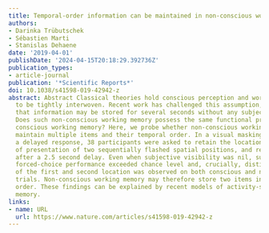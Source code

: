 ```yaml
---
title: Temporal-order information can be maintained in non-conscious working memory
authors:
- Darinka Trübutschek
- Sébastien Marti
- Stanislas Dehaene
date: '2019-04-01'
publishDate: '2024-04-15T20:18:29.392736Z'
publication_types:
- article-journal
publication: '*Scientific Reports*'
doi: 10.1038/s41598-019-42942-z
abstract: Abstract Classical theories hold conscious perception and working memory
  to be tightly interwoven. Recent work has challenged this assumption, demonstrating
  that information may be stored for several seconds without any subjective awareness.
  Does such non-conscious working memory possess the same functional properties as
  conscious working memory? Here, we probe whether non-conscious working memory can
  maintain multiple items and their temporal order. In a visual masking task with
  a delayed response, 38 participants were asked to retain the location and order
  of presentation of two sequentially flashed spatial positions, and retrieve both
  after a 2.5 second delay. Even when subjective visibility was nil, subjects’ objective
  forced-choice performance exceeded chance level and, crucially, distinct retrieval
  of the first and second location was observed on both conscious and non-conscious
  trials. Non-conscious working memory may therefore store two items in proper temporal
  order. These findings can be explained by recent models of activity-silent working
  memory.
links:
- name: URL
  url: https://www.nature.com/articles/s41598-019-42942-z
---
```


